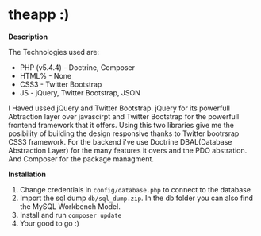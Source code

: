 theapp :)
======

**Description**

The Technologies used are:
  * PHP (v5.4.4) - Doctrine, Composer
  * HTML% - None
  * CSS3 - Twitter Bootstrap
  * JS - jQuery, Twitter Bootstrap, JSON

I Haved ussed jQuery and Twitter Bootstrap. jQuery for its powerfull Abtraction layer over javascirpt and Twitter Bootstrap for the powerfull frontend framework that it offers. Using this two libraries give me the posibility of building the design responsive thanks to Twitter bootrsrap CSS3 framework. For the backend i've use Doctrine DBAL(Database Abstraction Layer) for the many features it overs and the PDO abstration. And Composer for the package managment.

**Installation**

 1. Change credentials in ```config/database.php``` to connect to the database
 2. Import the sql dump ```db/sql_dump.zip```. In the db folder you can also find the MySQL Workbench Model.
 3. Install and run ```composer update```
 4. Your good to go :)
